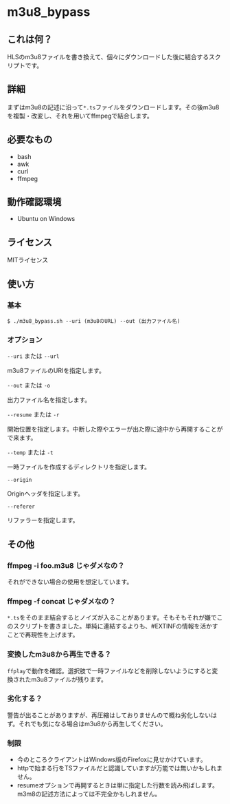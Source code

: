 # m3u8_bypass

## これは何？

HLSのm3u8ファイルを書き換えて、個々にダウンロードした後に結合するスクリプトです。

## 詳細

まずはm3u8の記述に沿って```*.ts```ファイルをダウンロードします。その後m3u8を複製・改変し、それを用いてffmpegで結合します。

## 必要なもの

- bash
- awk
- curl
- ffmpeg

## 動作確認環境

- Ubuntu on Windows

## ライセンス

MITライセンス

## 使い方

### 基本

``` $ ./m3u8_bypass.sh --uri (m3u8のURL) --out (出力ファイル名) ```

### オプション

``` --uri ``` または ``` --url ```

m3u8ファイルのURIを指定します。

``` --out ``` または ``` -o ```

出力ファイル名を指定します。

``` --resume ``` または ``` -r ```

開始位置を指定します。中断した際やエラーが出た際に途中から再開することがで来ます。

``` --temp ``` または ``` -t ```

一時ファイルを作成するディレクトリを指定します。

``` --origin ```

Originヘッダを指定します。

``` --referer ```

リファラーを指定します。

## その他

### ffmpeg -i foo.m3u8 じゃダメなの？

それができない場合の使用を想定しています。

### ffmpeg -f concat じゃダメなの？

```*.ts```をそのまま結合するとノイズが入ることがあります。そもそもそれが嫌でこのスクリプトを書きました。単純に連結するよりも、\#EXTINFの情報を活かすことで再現性を上げます。

### 変換したm3u8から再生できる？

```ffplay```で動作を確認。選択肢で一時ファイルなどを削除しないようにすると変換されたm3u8ファイルが残ります。

### 劣化する？

警告が出ることがありますが、再圧縮はしておりませんので概ね劣化しないはず。それでも気になる場合はm3u8から再生してください。


### 制限

- 今のところクライアントはWindows版のFirefoxに見せかけています。
- httpで始まる行をTSファイルだと認識していますが万能では無いかもしれません。
- resumeオプションで再開するときは単に指定した行数を読み飛ばします。m3m8の記述方法によっては不完全かもしれません。
